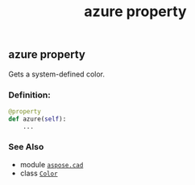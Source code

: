 ﻿---
title: azure property
second_title: Aspose.CAD for Python via .NET API References
description: 
type: docs
weight: 190
url: /python-net/aspose.cad/color/azure/
is_root: false
---

## azure property


Gets a system-defined color.
### Definition:
```python
@property
def azure(self):
    ...
```

### See Also
* module [`aspose.cad`](../../)
* class [`Color`](/cad/python-net/aspose.cad/color)
